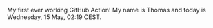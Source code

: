 My first ever working GitHub Action!
My name is Thomas and today is Wednesday, 15 May, 02:19 CEST. 

